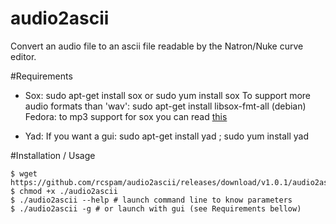 # audio2ascii

 Convert an audio file to an ascii file readable by the Natron/Nuke curve editor.
    
#Requirements

 * Sox: sudo apt-get install sox or  sudo yum install sox
		To support more audio formats than 'wav': sudo apt-get install libsox-fmt-all (debian) 
		Fedora: to mp3 support for sox you can read [this](https://unix.stackexchange.com/questions/98524/sox-returns-an-error-when-i-try-to-handle-mp3-files)
 
 * Yad: If you want a gui: sudo apt-get install yad ; sudo yum install yad

#Installation / Usage

```
$ wget https://github.com/rcspam/audio2ascii/releases/download/v1.0.1/audio2ascii
$ chmod +x ./audio2ascii
$ ./audio2ascii --help # launch command line to know parameters
$ ./audio2ascii -g # or launch with gui (see Requirements bellow)
```

